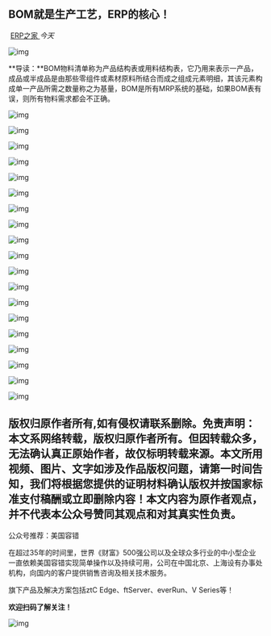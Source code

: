 ##       BOM就是生产工艺，ERP的核心！

​       [                         ERP之家                      ](javascript:void(0);)                       *今天*                   



![img](https://mmbiz.qpic.cn/mmbiz_jpg/3JD5rxrmNYiazUYibcfghfviaWjepCyDoAsyUKygT5nKTTt2EFCLyjE2HqDLnI59m2ZmhG9ib8WOhuakGHskWgC7Yg/640?wx_fmt=jpeg&tp=webp&wxfrom=5&wx_lazy=1&wx_co=1)



**导读：**BOM物料清单称为产品结构表或用料结构表，它乃用来表示一产品，成品或半成品是由那些零组件或素材原料所结合而成之组成元素明细，其该元素构成单一产品所需之数量称之为基量，BOM是所有MRP系统的基础，如果BOM表有误，则所有物料需求都会不正确。



![img](https://mmbiz.qpic.cn/mmbiz_jpg/W2dmoZqQ2RexnHQ3yTzS2EO9ClyficW4tibTp8GSWJsmXn1e5eDQjsnG0BIbKqLk4tSm1ckPtwo46e061bgqAM5Q/640?wx_fmt=jpeg&tp=webp&wxfrom=5&wx_lazy=1&wx_co=1)

![img](https://mmbiz.qpic.cn/mmbiz_jpg/W2dmoZqQ2RexnHQ3yTzS2EO9ClyficW4tApBicNolIBaRkD5BjqXoKFVPVOHfKC8ajOy4AF9kSRZfGWlQVw2XBGQ/640?wx_fmt=jpeg&tp=webp&wxfrom=5&wx_lazy=1&wx_co=1)

![img](https://mmbiz.qpic.cn/mmbiz_jpg/W2dmoZqQ2RexnHQ3yTzS2EO9ClyficW4tmhHribM1958gZyWHdHTmibVqKoGzbCq9gYIy3yeJwhfx4tjR1E88JWeQ/640?wx_fmt=jpeg&tp=webp&wxfrom=5&wx_lazy=1&wx_co=1)

![img](https://mmbiz.qpic.cn/mmbiz_jpg/W2dmoZqQ2RexnHQ3yTzS2EO9ClyficW4tnQWmM86o6G8SlJDytr7yDLtQl83A6yUWib3EET4wjpERiaOQ7WFnMcCQ/640?wx_fmt=jpeg&tp=webp&wxfrom=5&wx_lazy=1&wx_co=1)

![img](https://mmbiz.qpic.cn/mmbiz_jpg/W2dmoZqQ2RexnHQ3yTzS2EO9ClyficW4t4c889EEuL8iaYg3QSPWCeNqDn9CMBibxBibvaRPfn9HTicyzicG9MmE7BWw/640?wx_fmt=jpeg&tp=webp&wxfrom=5&wx_lazy=1&wx_co=1)

![img](https://mmbiz.qpic.cn/mmbiz_jpg/W2dmoZqQ2RexnHQ3yTzS2EO9ClyficW4tQXSya1FucibMzkdsCZnTwUlR0RGyZXa2QC9d1ibAjzypRVRo4eovlqdA/640?wx_fmt=jpeg&tp=webp&wxfrom=5&wx_lazy=1&wx_co=1)

![img](https://mmbiz.qpic.cn/mmbiz_jpg/W2dmoZqQ2RexnHQ3yTzS2EO9ClyficW4tl3SI3sbAHhgJjXUPeM1CynUmiaNWxfh0lG2upzGaZpJPpibTSJEicE8sg/640?wx_fmt=jpeg&tp=webp&wxfrom=5&wx_lazy=1&wx_co=1)

![img](https://mmbiz.qpic.cn/mmbiz_jpg/W2dmoZqQ2RexnHQ3yTzS2EO9ClyficW4tpfDpApWvZhibT7RJJU5Zw1Gm0XibtAvAFJyaEtLDFngickGg2J5s8DyZg/640?wx_fmt=jpeg&tp=webp&wxfrom=5&wx_lazy=1&wx_co=1)

![img](https://mmbiz.qpic.cn/mmbiz_jpg/W2dmoZqQ2RexnHQ3yTzS2EO9ClyficW4ttGMw12BOVjJrX40YpEibIT4ClCboCkOagRibkdvMuLlzVsAibGbUPvAAA/640?wx_fmt=jpeg&tp=webp&wxfrom=5&wx_lazy=1&wx_co=1)

![img](https://mmbiz.qpic.cn/mmbiz_jpg/W2dmoZqQ2RexnHQ3yTzS2EO9ClyficW4t9v1E5zGXTVwc6fxz5Zbial0CjNh6T7ORicOs9tGF66tNia7g3H3EchVvg/640?wx_fmt=jpeg&tp=webp&wxfrom=5&wx_lazy=1&wx_co=1)

![img](https://mmbiz.qpic.cn/mmbiz_jpg/W2dmoZqQ2RexnHQ3yTzS2EO9ClyficW4tGqiaRAg765kqslY7icHCLDfxpzZ694fpwoc7oiaMPma4GJIxFQzDPlDIg/640?wx_fmt=jpeg&tp=webp&wxfrom=5&wx_lazy=1&wx_co=1)

![img](https://mmbiz.qpic.cn/mmbiz_jpg/W2dmoZqQ2RexnHQ3yTzS2EO9ClyficW4tAzNNbFfjhcC0laJ1Iib51wVfYChSnwGa74RrkDRdcQlcLDMGuufYLdw/640?wx_fmt=jpeg&tp=webp&wxfrom=5&wx_lazy=1&wx_co=1)

![img](https://mmbiz.qpic.cn/mmbiz_jpg/W2dmoZqQ2RexnHQ3yTzS2EO9ClyficW4t3NMIic4oCohiaShkTZSpWxDJYDo18lvGaaxRHzzoJF7Y1ibkYk6z9sibSQ/640?wx_fmt=jpeg&tp=webp&wxfrom=5&wx_lazy=1&wx_co=1)

![img](https://mmbiz.qpic.cn/mmbiz_jpg/W2dmoZqQ2RexnHQ3yTzS2EO9ClyficW4terjlYjFssl4PdEc4DgmvQ9HHRYiaE1uAMqHFbX5BUrLC8iaq7VIekbsw/640?wx_fmt=jpeg&tp=webp&wxfrom=5&wx_lazy=1&wx_co=1)

![img](https://mmbiz.qpic.cn/mmbiz_jpg/W2dmoZqQ2RexnHQ3yTzS2EO9ClyficW4tPoSXVJuOPUSD9dYEJSNksfYFEz9DHzWMcnujJvqRhBJqBChBRMuZ4A/640?wx_fmt=jpeg&tp=webp&wxfrom=5&wx_lazy=1&wx_co=1)

![img](https://mmbiz.qpic.cn/mmbiz_jpg/W2dmoZqQ2RexnHQ3yTzS2EO9ClyficW4t000WNySIABkPwciadiaZE7X29KViaoceOqicygWD3VgfzDvibGwh9dZGoAA/640?wx_fmt=jpeg&tp=webp&wxfrom=5&wx_lazy=1&wx_co=1)

![img](https://mmbiz.qpic.cn/mmbiz_jpg/W2dmoZqQ2RexnHQ3yTzS2EO9ClyficW4to3TDRn8HE85DPZ6JzHfPdLJpHvEZPiafo47kR6184wkcIo2SrVnD8NA/640?wx_fmt=jpeg&tp=webp&wxfrom=5&wx_lazy=1&wx_co=1)

![img](https://mmbiz.qpic.cn/mmbiz_jpg/W2dmoZqQ2RexnHQ3yTzS2EO9ClyficW4tGw3KxBg8U8ibT1uSlsicqMu4ZibbQUa935sfu4PPupVQIC3b0BMav1RAQ/640?wx_fmt=jpeg&tp=webp&wxfrom=5&wx_lazy=1&wx_co=1)

![img](https://mmbiz.qpic.cn/mmbiz_jpg/W2dmoZqQ2RexnHQ3yTzS2EO9ClyficW4ttQwDibLXHRWjwupicNibvia9KBLc7Ke3ns4JdNhEiauahPyUA9FSe6HicmQA/640?wx_fmt=jpeg&tp=webp&wxfrom=5&wx_lazy=1&wx_co=1)



## 版权归原作者所有,如有侵权请联系删除。免责声明：本文系网络转载，版权归原作者所有。但因转载众多，无法确认真正原始作者，故仅标明转载来源。本文所用视频、图片、文字如涉及作品版权问题，请第一时间告知，我们将根据您提供的证明材料确认版权并按国家标准支付稿酬或立即删除内容！本文内容为原作者观点，并不代表本公众号赞同其观点和对其真实性负责。





公众号推荐：美国容错

在超过35年的时间里，世界《财富》500强公司以及全球众多行业的中小型企业一直依赖美国容错实现简单操作以及持续可用，公司在中国北京、上海设有办事处机构，向国内的客户提供销售咨询及相关技术服务。

旗下产品及解决方案包括ztC Edge、ftServer、everRun、V Series等！

**欢迎扫码了解关注！**

![img](https://mmbiz.qpic.cn/mmbiz_jpg/XKPiap3D0DsLojkTPVyVib0yNfuzqibibH4vcFZsNSAU5axJjZ3Yn2sQ9P6UmiahaT2645bFr9Ej4hKLqYq8yYe222A/640?wx_fmt=jpeg&tp=webp&wxfrom=5&wx_lazy=1&wx_co=1)

